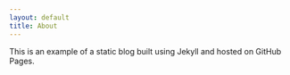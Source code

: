```yaml
---
layout: default
title: About
---
```


This is an example of a static blog built using Jekyll and hosted on GitHub Pages.
